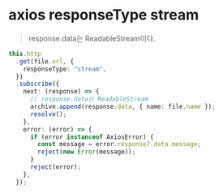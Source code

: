 # axios responseType stream

> response.data는 ReadableStream이다.

```ts
this.http
  .get(file.url, {
    responseType: "stream",
  })
  .subscribe({
    next: (response) => {
      // response.data는 ReadableStream
      archive.append(response.data, { name: file.name });
      resolve();
    },
    error: (error) => {
      if (error instanceof AxiosError) {
        const message = error.response?.data.message;
        reject(new Error(message));
      }
      reject(error);
    },
  });
```
